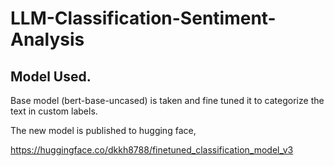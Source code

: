 # LLM-Classification-Sentiment-Analysis

## Model Used.

Base model (bert-base-uncased) is taken and fine tuned it to categorize the text in custom labels.

The new model is published to hugging face,

https://huggingface.co/dkkh8788/finetuned_classification_model_v3
